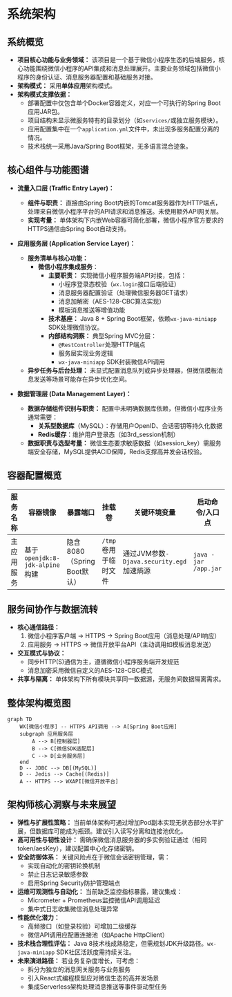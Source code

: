 # 系统架构

## 系统概览

* **项目核心功能与业务领域：** 该项目是一个基于微信小程序生态的后端服务，核心功能围绕微信小程序的API集成和消息处理展开。主要业务领域包括微信小程序的身份认证、消息服务器配置和基础服务对接。
* **架构模式：** 采用**单体应用**架构模式。
* **架构模式支撑依据：**
    * 部署配置中仅包含单个Docker容器定义，对应一个可执行的Spring Boot应用JAR包。
    * 项目结构未显示微服务特有的目录划分（如`services/`或独立服务模块）。
    * 应用配置集中在一个`application.yml`文件中，未出现多服务配置分离的情况。
    * 技术栈统一采用Java/Spring Boot框架，无多语言混合迹象。

## 核心组件与功能图谱

* **流量入口层 (Traffic Entry Layer)：**
    * **组件与职责：** 直接由Spring Boot内嵌的Tomcat服务器作为HTTP端点，处理来自微信小程序平台的API请求和消息推送。未使用额外API网关层。
    * **实现考量：** 单体架构下内嵌Web容器可简化部署，微信小程序官方要求的HTTPS通信由Spring Boot自动支持。

* **应用服务层 (Application Service Layer)：**
    * **服务清单与核心功能：**
        * **微信小程序集成服务**：
            * **主要职责：** 实现微信小程序服务端API对接，包括：
                - 小程序登录态校验（`wx.login`接口后端验证）
                - 消息服务器配置验证（处理微信服务器GET请求）
                - 消息加解密（AES-128-CBC算法实现）
                - 模板消息推送等增值功能
            * **技术基座：** Java 8 + Spring Boot框架，依赖`wx-java-miniapp` SDK处理微信协议。
            * **内部结构洞察：** 典型Spring MVC分层：
                - `@RestController`处理HTTP端点
                - 服务层实现业务逻辑
                - `wx-java-miniapp` SDK封装微信API调用
    * **异步任务与后台处理：** 未显式配置消息队列或异步处理器，但微信模板消息发送等场景可能存在异步优化空间。

* **数据管理层 (Data Management Layer)：**
    * **数据存储组件识别与职责：** 配置中未明确数据库依赖，但微信小程序业务通常需要：
        - **关系型数据库**（MySQL）：存储用户OpenID、会话密钥等持久化数据
        - **Redis缓存**：维护用户登录态（如3rd_session机制）
    * **数据职责与选型考量：** 微信生态要求敏感数据（如session_key）需服务端安全存储，MySQL提供ACID保障，Redis支撑高并发会话校验。

## 容器配置概览

| 服务名称 | 容器镜像 | 暴露端口 | 挂载卷 | 关键环境变量 | 启动命令/入口点 |
|---------|----------|----------|--------|--------------|-----------------|
| 主应用服务 | 基于`openjdk:8-jdk-alpine`构建 | 隐含8080（Spring Boot默认） | `/tmp`卷用于临时文件 | 通过JVM参数`-Djava.security.egd`加速熵源 | `java -jar /app.jar` |

## 服务间协作与数据流转

* **核心通信路径：**
    1. 微信小程序客户端 → HTTPS → Spring Boot应用（消息处理/API响应）
    2. 应用服务 → HTTPS → 微信开放平台API（主动调用如模板消息发送）
* **交互模式与协议：**
    - 同步HTTP(S)通信为主，遵循微信小程序服务端开发规范
    - 消息加密采用微信自定义的AES-128-CBC模式
* **共享与隔离：** 单体架构下所有模块共享同一数据源，无服务间数据隔离需求。

## 整体架构概览图

```mermaid
graph TD
    WX[微信小程序] -- HTTPS API调用 --> A[Spring Boot应用]
    subgraph 应用服务层
        A --> B[控制器层]
        B --> C[微信SDK适配层]
        C --> D[业务服务层]
    end
    D -- JDBC --> DB[(MySQL)]
    D -- Jedis --> Cache[(Redis)]
    A -- HTTPS --> WXAPI[微信开放平台]
```

## 架构师核心洞察与未来展望

* **弹性与扩展性策略：** 当前单体架构可通过增加Pod副本实现无状态部分水平扩展，但数据库可能成为瓶颈。建议引入读写分离和连接池优化。
* **高可用性与韧性设计：** 需确保微信消息服务器的多实例验证通过（相同token/aesKey），建议配置中心化存储密钥。
* **安全防御体系：** 关键风险点在于微信会话密钥管理，需：
    - 实现自动化的密钥轮换机制
    - 禁止日志记录敏感参数
    - 启用Spring Security防护管理端点
* **运维可观测性与自动化：** 当前缺乏监控指标暴露，建议集成：
    - Micrometer + Prometheus监控微信API调用延迟
    - 集中式日志收集微信消息处理异常
* **性能优化潜力：** 
    - 高频接口（如登录校验）可增加二级缓存
    - 微信API调用应配置连接池（如Apache HttpClient）
* **技术栈合理性评估：** Java 8技术栈成熟稳定，但需规划JDK升级路径。`wx-java-miniapp` SDK社区活跃度需持续关注。
* **未来演进路径：** 若业务复杂度增长，可考虑：
    - 拆分为独立的消息网关服务与业务服务
    - 引入React式编程模型应对微信生态的高并发场景
    - 集成Serverless架构处理消息推送等事件驱动型任务



